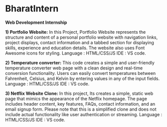 # BharatIntern 

**Web Development Internship**

**1) Portfolio Website:**
   In this Project, Portfolio Website represents the structure and content of a personal portfolio website with navigation links, project displays, contact information and a tabbed section for displaying skills, experience and education details. The website also uses Font Awesome icons for styling.
   Language : HTML/CSS/JS IDE : VS code.

**2) Temperature converter:**
   This code creates a simple and user-friendly temperature converter web page with a clean design and real-time conversion functionality. Users can easily convert temperatures between Fahrenheit, Celsius, and Kelvin by entering values in any of the input fields.
    Language : HTML/CSS/JS IDE : VS code.

**3) Netflix Website Clone:**
   In this project, Its  creates a simple, static web page that mimics the appearance of the Netflix homepage. The page includes header content, key features, FAQs, contact information, and an email signup form. Please note that this is a simplified clone and does not include actual functionality like user authentication or streaming.
   Language : HTML/CSS/JS IDE : VS code.
